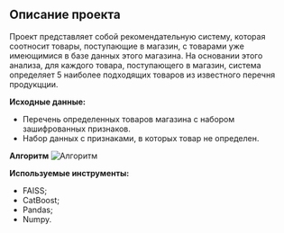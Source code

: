 ## Описание проекта
Проект представляет собой рекомендательную систему, которая соотносит товары, поступающие в магазин, с товарами уже имеющимися в базе данных этого магазина. На основании этого анализа, для каждого товара, поступающего в магазин, система определяет 5 наиболее подходящих товаров из известного перечня продукцции.

**Исходные данные:**
- Перечень определенных товаров магазина с набором зашифрованных признаков.
- Набор данных с признаками, в которых товар не определен.

**Алгоритм**
![Алгоритм](https://raw.githubusercontent.com/htoniy/Data-Science_Classic-ML/main/01_Product%20matching/images/Code%20algoritm.png)

**Используемые инструменты:**
- FAISS;
- CatBoost;
- Pandas;
- Numpy.


